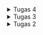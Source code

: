 <details>
    <summary>
        Tugas 4
    </summary>

Nama      : Muhammad Mariozulfandy

NPM       : 2206041404

Kelas     : PBP C

Aplikasi  : Book List

1. Apa itu Django UserCreationForm, dan jelaskan apa kelebihan dan kekurangannya?

= UserCreationForm adalah formulir bawaan Django yang memudahkan pembuatan formulir pendaftaran pengguna dalam aplikasi web. Dengan formulir ini, pengguna baru dapat mendaftar dengan mudah di situs web Anda tanpa harus menulis kode dari awal. Kelebihan dari UserCreationForm adalah mudah digunakan (cepat menempatkan fitur pendaftaran pengguna aplikasi web tanpa perlu menulis kode form secara manual), validasi otomatis (memastikan pengguna memasukkan informasi yang valid saat mendaftar termasuk pemeriksaan ketersediaan alamat email dan validasi password), terintegrasi dengan fitur autentikasi Django seperti login dan logout, dan dapat dikustomisasi dengan membuat form sendiri yang menurunkan kelas UserCreationForm. Kekurangannya adalah hanya meminta informasi dasar seperti username, password, dan alamat email. Sehingga kurang fleksibel jika membutuhkan informasi tambahan atau langkah-langkah lain dalam pendaftaran. Selain itu, UserCreationForm juga memiliki beberapa pengaturan bawaan yang bisa jadi tidak sesuai dengan kebutuhan aplikasi sehingga perlu diubah agar mendapatkan kontrol yang lebih tinggi.

2.  Apa perbedaan antara autentikasi dan otorisasi dalam konteks Django, dan mengapa keduanya penting?

= Authentication (autentikasi) memverifikasi identitas pengguna atau layanan sebelum memberi mereka akses seperti permintaan username dan password, sementara Authorization (otorisasi) menentukan apa yang dapat mereka lakukan setelah mereka memiliki akses seperti perbedaan akses yang dimiliki oleh user dan admin pada suatu website. Contohnya pada aplikasi X (dulunya Twitter) dimana awalnya akan dilakukan autentikasi (permintaan username dan password) agar memperoleh akses akun yang dapat menggunakan berbagai fitur di X. Setelah masuk di X, akan dilakukan otorisasi untuk mengenali apa yang dapat kita lakukan, jika kita adalah user biasa fitur-fitur yang kita bisa gunakan akan berbeda dengan verified user (yang dapat diperoleh dengan membayar ke X). Keduanya penting karena autentikasi and otorisasi adalah dua proses utama keamanan informasi yang digunakan administrasi untuk melindungi sistem dan informasi, dimana autentikasi memverifikasi identitas pengguna sehingga identitas yang mengakses sistem dapat diketahui dan otorisasi menentukan apakah akses yang mereka punya benar sehingga tidak ada kesalahan dalam penggunaan sistem.

3. Apa itu cookies dalam konteks aplikasi web, dan bagaimana Django menggunakan cookies untuk mengelola data sesi pengguna?

= Cookies adalah jenis data yang disimpan di sisi klien (biasanya di browser web) saat pengguna berinteraksi dengan situs web. Cookies digunakan untuk menyimpan potongan kecil informasi  yang dapat diakses oleh server web ketika pengguna kembali ke situs web. Mereka digunakan untuk berbagai tujuan, termasuk mengidentifikasi pengguna, menyimpan preferensi, dan melacak perilaku pengguna.

Django menggunakan cookies untuk mengelola data sesi pengguna melalui modul yang disebut sessions (sesi). Django menggunakan cookie untuk mengelola data sesi pengguna dengan cara menghasilkan ID sesi unik untuk setiap pengguna yang disimpan dalam cookie di sisi klien saat pengguna mengakses situs web. Data sesi sebenarnya disimpan di server Django, bukan di cookie itu sendiri. Saat pengguna kembali ke situs web, Django mengidentifikasi pengguna berdasarkan ID sesi yang disimpan dalam cookie, dan kemudian mengambil data sesi yang sesuai dari server. Ini memungkinkan Django untuk menjaga status login pengguna, menyimpan preferensi, dan memberikan pengalaman yang personal kepada pengguna, semuanya dengan aman dan terlindungi dari potensi ancaman keamanan.

4. Apakah penggunaan cookies aman secara default dalam pengembangan web, atau apakah ada risiko potensial yang harus diwaspadai?

= Penggunaan cookies dalam pengembangan web bisa menjadi aman atau berisiko tergantung pada bagaimana mereka digunakan. Cookies adalah file kecil yang disimpan di perangkat pengguna saat mengakses situs web, dan mereka digunakan untuk menyimpan informasi seperti login, preferensi, atau keranjang belanja. Namun, ada risiko keamanan jika cookies disalahgunakan oleh penyerang. Misalnya, penyerang bisa mencuri data pribadi atau meretas akun pengguna jika cookies tidak diatur dengan baik. Oleh karena itu, untuk menjaga keamanan, pastikan menggunakan HTTPS, atur waktu kedaluwarsa yang tepat, enkripsi data sensitif, dan selalu ikuti peraturan privasi data yang berlaku.

5. Jelaskan bagaimana cara kamu mengimplementasikan checklist di atas secara step-by-step (bukan hanya sekadar mengikuti tutorial)!

= **a. Mengimplementasikan fungsi registrasi, login, dan logout.**

- Membuat masing-masing fungsi untuk menampilkan halaman registrasi ```register```, login ```login_user```, dan logout ```logout_user``` pada ```views.py```.

```python
def register(request):
    form = UserCreationForm()

    if request.method == "POST":
        form = UserCreationForm(request.POST)
        if form.is_valid():
            form.save()
            messages.success(request, 'Your account has been successfully created!')
            return redirect('main:login')
    context = {'form':form}
    return render(request, 'register.html', context)
```
```python
def login_user(request):
    if request.method == 'POST':
        username = request.POST.get('username')
        password = request.POST.get('password')
        user = authenticate(request, username=username, password=password)
        if user is not None:
            login(request, user)
            return redirect('main:show_main')
        else:
            messages.info(request, 'Sorry, incorrect username or password. Please try again.')
    context = {}
    return render(request, 'login.html', context)
```
```python
def logout_user(request):
    logout(request)
    return redirect('main:login')
```

- Membuat/menambahkan berkas html yang akan ditampilkan saat melakukan registrasi, login, logout. Untuk registrasi dan login akan membuat halaman baru yang akan ditampilkan yaitu ```register.html``` dan ```login.html```, sementara logout berupa tombol pada halaman ```main.html``` yang mengarahkan ke urlpatterns yang mengimplementasi fungsi untuk logout.

- Menambahkan urlspatterns pada ```urls.py``` yang mengimplementasikan setiap fungsi pada ```views.py``` yang dibuat agar dapat dijalankan sesuai request yang diterima.

```python
urlpatterns = [
    ...
    path('register/', register, name='register'), 
    path('login/', login_user, name='login'),
    path('logout/', logout_user, name='logout')
]
```
- Merestriksi akses halaman main agar diperlukan login terlebih dahulu. Dilakukan dengan menambahkan ```@login_required(login_url='/login')``` di atas fungsi ```show_main```. Ini sebagai bentuk autentikasi agar halaman main hanya dapat diakses pengguna yang sudah registrasi dan login.

**b. Membuat dua akun pengguna dengan masing-masing tiga dummy data menggunakan model yang telah dibuat pada aplikasi sebelumnya untuk setiap akun di lokal.**

Implementasi:

Saat membuka halaman utama web, akan diperlukan login (autentikasi) sehingga mengarah ke halaman login. Di halaman login dapat menekan tombol ```Register Now``` untuk mengarah ke halaman register. Membuat akun dengan username (riozulfandy), passsword, dan konfirmasi password. Dilakukan hal yang sama untuk akun kedua dengan username (riozulfandy2). Pada masing-masing akun, ditambahakan tiga objek model data (Item) dengan fitur fungsi pembuatan objek pada form yang  yang sudah dibuat sebelumnya. Saat ini, setiap objek Item memiliki empat atribut (nama, jumlah, deskripsi, tanggal ditambahkan). Karena konteks website ini (Book List) adalah list buku, maka atribut objek yang diisi dengan nama, deskripsi, dan jumlah buku.

**c. Menghubungkan model Item dengan User.**

- Menambahkan atribut model Item yaitu ```user``` yang berisi objek dari model User (model yang menyimpan informasi semua user yang pada aplikasi). Dalam hal ini digunakan many to one model relationship yang dapat menghubungkan banyak objek Item dengan satu objek User.

```python
class Item(models.Model):
    user = models.ForeignKey(User, on_delete=models.CASCADE)
    ...
```

- Mengubah fungsi ```create_item``` agar  Django tidak langsung menyimpan objek yang telah dibuat dari form langsung ke database untuk dimodifikasi terlebih dahulu. Pada kasus ini, kita akan mengisi atribut user pada objek Item dengan objek User dari nilai ```request.user``` yang sedang terotorisasi untuk menandakan bahwa objek tersebut dimiliki oleh pengguna yang sedang login.

```python
def create_item(request):
 form = ProductForm(request.POST or None)

 if form.is_valid() and request.method == "POST":
     item = form.save(commit=False)
     item.user = request.user
     item.save()
     return HttpResponseRedirect(reverse('main:show_main'))
 ...
```

- Mengubah fungsi ```show_main``` sehingga items yang akan ditampilkan pada halaman main adalah milik user dengan melakukan filtering objek Item sehingga atribut user nya sama dengan user yang sedang login.

```python
def show_main(request):
    items = Item.objects.filter(user=request.user)
    ...
```

- Melakukan ```makemigrations``` dan ```migrate``` karena telah mengubah model. Sehingga database dapat menyesuaikan sesuai struktur model yang baru.

**d. Menampilkan detail informasi pengguna yang sedang logged in seperti username dan menerapkan cookies seperti last login pada halaman utama aplikasi.**

- Mengubah fungsi ```login_user```, dengan membuat cookie yang bernama ```last_login``` untuk melihat kapan terakhir kali pengguna melakukan login yang diset saat pengguna melakukan login.

```python
if user is not None:
    login(request, user)
    response = HttpResponseRedirect(reverse("main:show_main")) 
    response.set_cookie('last_login', str(datetime.datetime.now()))
    return response
```

- Mengubah fungsi ```logout_user``` agar cookie ```last_login``` yang sebelumnya dibuat set saat login dihapus saat logout.

```python
def logout_user(request):
    logout(request)
    response = HttpResponseRedirect(reverse('main:login'))
    response.delete_cookie('last_login')
    return response
```

- Menambahkan konteks pada fungsi ```show_main``` untuk menampilkan username dari user yang sedang login dan cookie ```last_login``` yang sudah dibuat saat user login. Karena menambahkan konteks, juga perlu ditambahkan key dari konteks tersebut pada ```main.html``` untuk ditampilkan.

```python
context = {
        ...
        'Username': request.user.username,
        'last_login': request.COOKIES['last_login'],
        ...
    }
```
```html
...
<h5>Username:</h5>
<p>{{Username}}</p>
...
```
```html
...
<h5>Sesi terakhir login: {{ last_login }}</h5>
...
```

</details>

<details>
    <summary>
        Tugas 3
    </summary>

Nama      : Muhammad Mariozulfandy

NPM       : 2206041404

Kelas     : PBP C

Aplikasi  : Book List

1. Apa perbedaan antara form POST dan form GET dalam Django?

= GET digunakan untuk membaca/mengambil data dari server web. GET mengembalikan kode status HTTP 200 (OK) jika data berhasil diambil dari server. Sementara POST digunakan untuk mengirim data (file, data form, dll) ke server. Jika pembuatan berhasil, ia mengembalikan kode status HTTP 201. Berikut beberapa perbedaannya:

POST:

-Nilai variabel tidak ditampilkan di URL

-Lebih aman

-Tidak dibatasi panjang string

-Pengambilan variabel dengan request.POST.get

-Biasanya untuk input data melalui form

-Digunakan untuk mengirim data-data penting seperti password

GET:

-Nilai variabel ditampilkan di URL sehingga user dapat dengan mudah memasukkan nilai variabel baru

-Kurang aman

-Dibatasi panjang string sampai 2047 karakter

-Pengambilan variabel dengan request.POST.get

-Biasanya untuk input data melalui link

-Digunakan untuk mengirim data-data tidak penting

2. Apa perbedaan utama antara XML, JSON, dan HTML dalam konteks pengiriman data?

= XML adalah bahasa markup yang sangat fleksibel dan dapat digunakan untuk mendefinisikan struktur data yang kompleks. Ini menggunakan tag yang dapat disesuaikan oleh pengguna untuk mendefinisikan elemen data dan hierarki. JSON adalah format data ringkas yang berbasis teks dan memiliki struktur yang mirip dengan objek JavaScript. Ini terdiri dari pasangan nama-nilai (key-value pairs). HTML adalah bahasa markup yang digunakan untuk membuat halaman web. Ini memiliki struktur yang lebih terbatas dan dirancang untuk menampilkan konten dalam bentuk halaman web. Perbedaan utama diantaranya adalah XML digunakan untuk mendefinisikan struktur data yang kompleks, JSON digunakan untuk pertukaran data dalam format ringkas, sedangkan HTML digunakan untuk membuat halaman web dan menampilkan konten. 

3. Mengapa JSON sering digunakan dalam pertukaran data antara aplikasi web modern?

= JSON adalah format data yang ringkas dan mudah dibaca oleh programmer dalam bentuk (key-value pairs). JSON bagian integral dari JavaScript, sehingga memudahkan penggunaannya dalam lingkungan pengembangan web yang berbasis JavaScript. JSON juga mendukung struktur data yang bersarang (nested), yang memungkinkan representasi data yang kompleks dan hierarkis. Selain itu, format data JSON yang ringan dalam hal ukuran. Ini menghasilkan overhead yang lebih rendah dalam pertukaran data antara klien dan server, yang dapat meningkatkan kinerja dan kecepatan dalam aplikasi web.

4. Jelaskan bagaimana cara kamu mengimplementasikan checklist di atas secara step-by-step (bukan hanya sekadar mengikuti tutorial)!

= 

**a. Membuat input form untuk menambahkan objek model (item) pada app sebelumnya.**

- Membuat file baru dengan nama forms.py pada aplikasi main untuk membuat struktur form yang dapat menerima data baru.

```python
from django.forms import ModelForm
from main.models import Item

class ItemForm(ModelForm):
    class Meta:
        model = Item
        fields = ["name", "amount", "description"]
```

Item merupakan model yang digunakan untuk form (yang telah dibuat pada Tugas 1). Ketika data dari form disimpan, isi dari form akan disimpan menjadi sebuah objek class Item. Fields berisi field dari model Item yang digunakan untuk form.

- Membuat template HTML baru bernama create_item.html untuk menampilkan form untuk membuat item baru.

```html
{% extends 'base.html' %} 

{% block content %}
<h1>Add New Item</h1>

<form method="POST">
    {% csrf_token %}
    <table>
        {{ form.as_table }}
        <tr>
            <td></td>
            <td>
                <input type="submit" value="Add Item"/>
            </td>
        </tr>
    </table>
</form>

{% endblock %}
```


- Import beberapa package dan membuat fungsi baru dengan nama create_item yang menerima parameter request untuk membuat form yang membuat objek item baru.

```python
from django.http import HttpResponseRedirect
from main.forms import ItemForm
from django.urls import reverse
```
```python
def create_item(request):
    form = ItemForm(request.POST or None)

    if form.is_valid() and request.method == "POST":
        form.save()
        return HttpResponseRedirect(reverse('main:show_main'))
    context = {'form': form}
    return render(request, "create_item.html", context)
```
Melakukan render tampilan template create_item.html kemudian membuat objek ItemForm berdasarkan QueryDict yang diinput user, dilakukan validasi, disimpan, dan redirect ke page main.

- Menambahkan button pada main.html yang mengarah url dari fungsi create_item pada view yang telah dibuat untuk membuat form.
```html
    <a href="{% url 'main:create_item' %}">
        <button>
            Add New Item
        </button>
    </a>
```

- Membuat routing url pada urls.py yang mengarah ke fungsi create_item untuk pembuatan form. Dengan menambahkan ```path('create-item', create_item, name='create_item')``` pada list urlpatterns.

**b. Menambahkan 5 fungsi views untuk melihat objek yang sudah ditambahkan dalam format HTML, XML, JSON, XML by ID, dan JSON by ID.**

- Melihat objek yang sudah ditambahkan dalam format HTML dilakukan dengan memperbarui fungsi show_main dengan menambahkan setiap objek Item yang sudah ditambahkan sebelumnya untuk dirender serta jumlah dari objek Item yang sudah ditambahkan sebelumnya. Karena show_main melakukan render terhadap main.html, main.html juga diperbarui dengan menambahkan tabel yang berisi setiap atribut dari setiap objek Item yang telah dibuat sebelumnya (name, amount, description, date_added) dan jumlah dari objek yang ditambahkan sebelumnya.

```python
def show_main(request):
    items = Item.objects.all()
    jumlah_items = Item.objects.all().count()

    context = {
        'Nama': 'Muhammad Mariozulfandy',
        'Kelas': 'PBP C',
        'Aplikasi': 'Book List',
        'items': items,
        'jumlah_items': jumlah_items
    }

    return render(request, "main.html", context)
```
```html
<h5>Kamu menyimpan {{jumlah_items}} item pada aplikasi ini.</h5>

<table>
    <tr>
        <th>Name</th>
        <th>Amount</th>
        <th>Description</th>
        <th>Date Added</th>
    </tr>

    {% comment %} Berikut cara memperlihatkan data produk di bawah baris ini {% endcomment %}

    {% for item in items %}
        <tr>
            <td>{{item.name}}</td>
            <td>{{item.amount}}</td>
            <td>{{item.description}}</td>
            <td>{{item.date_added}}</td>
        </tr>
    {% endfor %}
</table>
```

- Melihat objek yang sudah ditambahkan dalam format XML, JSON, JSON by ID, dan XML by ID dilakukan dengan memanfaatkan ```django.core.serializers``` untuk transformasi data menjadi format lain seperti XML dan JSON. Untuk XML dan JSON, data yang ditransformasi adalah semua objek pada Item yang telah ditambahkan sebelumnya. Sementara JSON by ID dan XML by ID, data yang ditransformasi adalah data dengan ID yang ditetapkan (dilakukan filtering). Implementasi dilakukan dengan menambahkan fungsi show_xml dan show_json yang menerima parameter request dan show_xml_by_id dan show_json_by_id yang menerima parameter request dan ID.
```python
def show_xml(request):
    data = Item.objects.all()
    return HttpResponse(serializers.serialize("xml", data), content_type="application/xml")
def show_json(request):
    data = Item.objects.all()
    return HttpResponse(serializers.serialize("json", data), content_type="application/json")
def show_xml_by_id(request, id):
    data = Item.objects.filter(pk=id)
    return HttpResponse(serializers.serialize("xml", data), content_type="application/xml")
def show_json_by_id(request, id):
    data = Item.objects.filter(pk=id)
    return HttpResponse(serializers.serialize("json", data), content_type="application/json")
```

**c. Membuat routing URL untuk masing-masing views yang telah ditambahkan pada poin b.**

Ini dilakukan dengan menambahkan path pada list urlpatterns di urls.py untuk masing-masing fungsi views yang telah dibuat.
```python
path('xml/', show_xml, name='show_xml'),
path('json/', show_json, name='show_json'),
path('xml/<int:id>/', show_xml_by_id, name='show_xml_by_id'), #Menambahkan variabel id karena dipakai sebagai parameter
path('json/<int:id>/', show_json_by_id, name='show_json_by_id'), #Menambahkan variabel id karena dipakai sebagai parameter
```

5. Mengakses kelima URL di nomor 4c menggunakan Postman, membuat screenshot dari hasil akses URL pada Postman, dan menambahkannya ke dalam README.md.

=

![image](https://github.com/riozulfandy/book_list/assets/119402060/7e89a743-9053-45ec-a97c-9b6ae53ff67e)
![image](https://github.com/riozulfandy/book_list/assets/119402060/1039fcbc-5947-4f04-93eb-b8cae4a2c44b)
![image](https://github.com/riozulfandy/book_list/assets/119402060/333440c8-0c83-4a22-a92f-121c47c4d0be)
![image](https://github.com/riozulfandy/book_list/assets/119402060/81fa8968-480b-4850-9a15-a8b763b3990d)
![image](https://github.com/riozulfandy/book_list/assets/119402060/8a401078-e000-4f14-bfaf-fb73000ce73e)

</details>

<details>
    <summary>
       Tugas 2
    </summary>


Nama      : Muhammad Mariozulfandy

NPM       : 2206041404

Kelas     : PBP C

Aplikasi  : Book List

1. Jelaskan bagaimana cara kamu mengimplementasikan checklist di atas secara step-by-step (bukan hanya sekadar mengikuti tutorial)!

= -Pertama, membuat direktori baru pada lokal untuk menyimpan proyek Django ini. Didalam direktori tersebut akan dibuat virtual environment untuk mengisolasi proyek Django yang akan dibuat. Kemudian, membuat projek Django bernama book_list pada direktori tersebut serta menginstall dependenciesnya (library, framework, atau package).

-Langkah kedua, membuat aplikasi main pada proyek Django tersebut.

-Langkah ketiga, melakukan routing pada proyek agar dapat menjalankan aplikasi main. Ini dilakukan dengan menambahkan main ke list installed app pada settings.py proyek book_list.

-Langkah keempat, membuat model pada aplikasi main dengan menambahkan kelas Item pada models.py dan memiliki atribut wajib name sebagai nama item dengan tipe CharField, amount sebagai jumlah item dengan tipe IntegerField, dan description sebagai deskripsi item dengan tipe TextField.

-Langkah kelima, membuat sebuah fungsi pada views.py untuk dikembalikan ke dalam template HTML main.html yang menampilkan nama aplikasi, nama, dan kelas. Pada langkah ini, dibuat fungsi show_main untuk melakukan render tampilan main.html pada request http yang diminta sesuai dengan dictionary context yang dibuat untuk ditampilkan pada views.py. Kemudian, template main.html akan dibuat dengan memasukkan key dari dictionary context pada views.py untuk menampilkan valuesnya.

-Langkah keenam, membuat sebuah routing pada urls.py aplikasi main untuk memetakan fungsi yang telah dibuat pada views.py. Akan ditambahkan path kosong untuk langsung memanggil fungsi yang telah dibuat di views.py yaitu fungsi untuk menampilkan template main.html.

-Langkah ketujuh, menambahkan urls yang dibuat pada aplikasi main pada proyek utama book_list dengan menambahkan path main/ pada urls.py proyek book list.

-Langkah kedelapan, melakukan deployment ke Adaptable terhadap aplikasi yang sudah dibuat. Hal ini dilakukan dengan membuat repository pada github kemudian melakukan inisialisasi git pada direktori book_list yang pertama dibuat untuk membuat repository lokal dan menambahkan remote untuk menghubungkan repository lokal dan github. Kemudian, melakukan push pada repository github agar berisi proyek yang sudah dibuat. Setelah repository github berisi proyek book_list, menambahkan aplikasi baru pada Adaptable dan melakukan deployment berdasarkan repository yang sudah dibuat.

-Langkah kesembilan, membuat sebuah README.md yang berisi tautan menuju aplikasi Adaptable yang sudah di-deploy, serta menjawab beberapa pertanyaan.

2. Buatlah bagan yang berisi request client ke web aplikasi berbasis Django beserta responnya dan jelaskan pada bagan tersebut kaitan antara urls.py, views.py, models.py, dan berkas html!

=![image](https://github.com/riozulfandy/book_list/assets/119402060/8ef346ab-3cf5-46e1-87a6-66520fbbb33a)


3. Jelaskan mengapa kita menggunakan virtual environment? Apakah kita tetap dapat membuat aplikasi web berbasis Django tanpa menggunakan virtual environment?

= Alasan kita membutuhkan virtual enviroment adalah karena dengan virtual enviroment yang kita buat pada setiap proyek, proyek tersebut dapat kita isolasikan sehingga memiliki dependencies (library, framework, atau package) yang mereka butuhkan sesuai versinya masing-masing. Kita hanya memfokuskan satu proyek pada virtual enviroment yang kita buat sehingga dapat lebih rapih dalam manajemen dependencies proyek. Kita tetap dapat membuat aplikasi web berbasis Django tanpa menggunakan virtual environment, namun kita sulit menerapkan dependencies yang kita inginkan pada aplikasi ini jika kita memiliki proyek lain pada lokal yang memiliki dependencies yang berbeda.

4. Jelaskan apakah itu MVC, MVT, MVVM dan perbedaan dari ketiganya.

=
MVC (Model, View, Controller):

-Model adalah komponen utama arsitektur ini dan mengelola data, logika, serta batasan aplikasi lainnya.

-View berkaitan dengan bagaimana data akan ditampilkan kepada pengguna dan menyediakan berbagai komponen representasi data.

-Controller adalah inti dari logika aplikasi yang memanipulasi Model dan merender tampilan dengan bertindak sebagai jembatan antara keduanya.

MVT (Model, View, Template)

-Model yang mirip dengan MVC ini bertindak sebagai antarmuka untuk data Anda dan pada dasarnya merupakan struktur logis di balik seluruh aplikasi web yang diwakili oleh database seperti MySql, PostgreSQL.

-View menjalankan logika penggunaan website dan berinteraksi dengan Model serta merender template. Ia menerima permintaan HTTP dan kemudian mengembalikan respons HTTP.

-Template adalah komponen yang membuat MVT berbeda dari MVC. Template bertindak sebagai lapisan presentasi dan pada dasarnya adalah kode HTML yang merender data. Konten dalam file-file ini dapat bersifat statis atau dinamis.

MVVM (Model Viem ViewModel)

-Model: Lapisan ini bertanggung jawab atas abstraksi sumber data. Model dan ViewModel bekerja sama untuk mendapatkan dan menyimpan data.

-View: Tujuan dari lapisan ini adalah untuk menginformasikan ViewModel tentang tindakan pengguna. Lapisan ini mengamati ViewModel dan tidak mengandung logika aplikasi apa pun.

-ViewModel: Ini memperlihatkan aliran data yang relevan dengan Tampilan. Selain itu, ini berfungsi sebagai penghubung antara Model dan Tampilan.

Perbedaaan utamanya adalah bagaimana mereka mengatur dan memisahkan tanggung jawab komponen dalam arsitektur aplikasi:

-MVC adalah pola yang banyak digunakan yang dengan jelas memisahkan Model, View, dan Controller. Controller bertindak sebagai jembatan antara Model dan View.

-MVT adalah variasi dari MVC yang digunakan dalam kerangka web Django. Ini menggantikan Controller dengan Template, yang lebih fokus pada logika presentasi data dalam format tampilan HTML.

-MVVM adalah pola yang mendominasi pengembangan aplikasi berbasis data. ViewModel mengambil peran yang lebih kuat dalam mengelola UI dan memastikan bahwa View selalu mencerminkan data yang benar dari Model. Hal ini memungkinkan pemisahan yang kuat antara logika aplikasi (Model), lapisan presentasi (View), dan logika presentasi (ViewModel).

</details>
